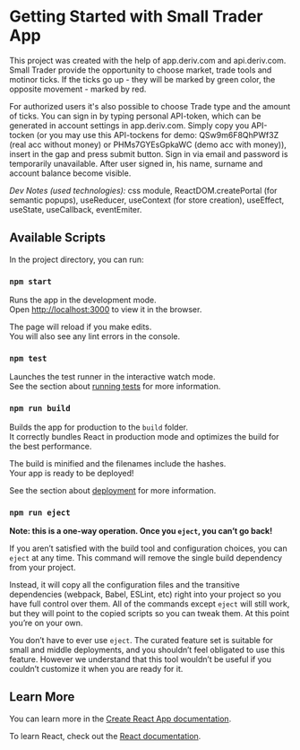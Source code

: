 # Getting Started with Small Trader App

This project was created with the help of app.deriv.com and api.deriv.com. Small Trader provide the opportunity to choose market, trade tools and motinor ticks. If the ticks go up - they will be marked by green color, the opposite movement - marked by red. 

For authorized users it's also possible to choose Trade type and the amount of ticks. You can sign in by typing personal API-token, which can be generated in account settings in app.deriv.com. Simply copy you API-tocken (or you may use this API-tockens for demo: QSw9m6F8QhPWf3Z (real acc without money) or PHMs7GYEsGpkaWC (demo acc with money)), insert in the gap and press submit button. Sign in via email and password is temporarily unavailable. After user signed in, his name, surname and account balance become visible.

*Dev Notes (used technologies):* css module, ReactDOM.createPortal (for semantic popups), useReducer, useContext (for store creation), useEffect, useState, useCallback, eventEmiter.

## Available Scripts

In the project directory, you can run:

### `npm start`

Runs the app in the development mode.\
Open [http://localhost:3000](http://localhost:3000) to view it in the browser.

The page will reload if you make edits.\
You will also see any lint errors in the console.

### `npm test`

Launches the test runner in the interactive watch mode.\
See the section about [running tests](https://facebook.github.io/create-react-app/docs/running-tests) for more information.

### `npm run build`

Builds the app for production to the `build` folder.\
It correctly bundles React in production mode and optimizes the build for the best performance.

The build is minified and the filenames include the hashes.\
Your app is ready to be deployed!

See the section about [deployment](https://facebook.github.io/create-react-app/docs/deployment) for more information.

### `npm run eject`

**Note: this is a one-way operation. Once you `eject`, you can’t go back!**

If you aren’t satisfied with the build tool and configuration choices, you can `eject` at any time. This command will remove the single build dependency from your project.

Instead, it will copy all the configuration files and the transitive dependencies (webpack, Babel, ESLint, etc) right into your project so you have full control over them. All of the commands except `eject` will still work, but they will point to the copied scripts so you can tweak them. At this point you’re on your own.

You don’t have to ever use `eject`. The curated feature set is suitable for small and middle deployments, and you shouldn’t feel obligated to use this feature. However we understand that this tool wouldn’t be useful if you couldn’t customize it when you are ready for it.

## Learn More

You can learn more in the [Create React App documentation](https://facebook.github.io/create-react-app/docs/getting-started).

To learn React, check out the [React documentation](https://reactjs.org/).
